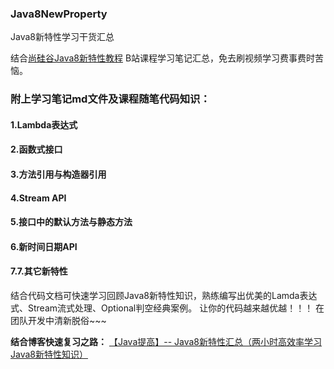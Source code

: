 ### Java8NewProperty
Java8新特性学习干货汇总

结合[尚硅谷Java8新特性教程](https://www.bilibili.com/video/BV14W411u7Ly?p=15) B站课程学习笔记汇总，免去刷视频学习费事费时苦恼。

### 附上学习笔记md文件及课程随笔代码知识：
#### 1.Lambda表达式
#### 2.函数式接口
#### 3.方法引用与构造器引用
#### 4.Stream API
#### 5.接口中的默认方法与静态方法
#### 6.新时间日期API
#### 7.7.其它新特性

结合代码文档可快速学习回顾Java8新特性知识，熟练编写出优美的Lamda表达式、Stream流式处理、Optional判空经典案例。
让你的代码越来越优越！！！
在团队开发中清新脱俗~~~

**结合博客快速复习之路：**
[【Java提高】-- Java8新特性汇总（两小时高效率学习Java8新特性知识）](https://www.cnblogs.com/yif0118/p/14655971.html)

